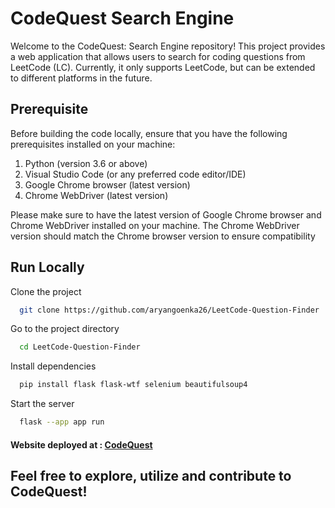 
# CodeQuest Search Engine

Welcome to the CodeQuest: Search Engine repository! This project provides a web application that allows users to search for coding questions from LeetCode (LC). Currently, it only supports LeetCode, but can be extended to different platforms in the future.

## Prerequisite

Before building the code locally, ensure that you have the following prerequisites installed on your machine:

1. Python (version 3.6 or above)
2. Visual Studio Code (or any preferred code editor/IDE)
3. Google Chrome browser (latest version)
4. Chrome WebDriver (latest version)

Please make sure to have the latest version of Google Chrome browser and Chrome WebDriver installed on your machine. The Chrome WebDriver version should match the Chrome browser version to ensure compatibility
## Run Locally

Clone the project

```bash
  git clone https://github.com/aryangoenka26/LeetCode-Question-Finder
```

Go to the project directory

```bash
  cd LeetCode-Question-Finder
```

Install dependencies

```bash
  pip install flask flask-wtf selenium beautifulsoup4
```

Start the server

```bash
  flask --app app run
```

#### Website deployed at : <a href="https://tf-idf-q-finder.onrender.com/">CodeQuest</a>

## Feel free to explore, utilize and contribute to CodeQuest!
